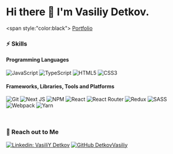 # Hi there 👋 I'm Vasiliy Detkov. 
<span style:"color:black"> [Portfolio](https://detkovvv.github.io/portfolio-app/)</span>
&nbsp;
&nbsp;
&nbsp;

### ⚡️ Skills</h2>

#### Programming Languages

![JavaScript](https://img.shields.io/badge/javascript-%23323330.svg?style=for-the-badge&logo=javascript&logoColor=%23F7DF1E)
![TypeScript](https://img.shields.io/badge/typescript-%23007ACC.svg?style=for-the-badge&logo=typescript&logoColor=white)
![HTML5](https://img.shields.io/badge/html5-%23E34F26.svg?style=for-the-badge&logo=html5&logoColor=white)
![CSS3](https://img.shields.io/badge/css3-%231572B6.svg?style=for-the-badge&logo=css3&logoColor=white)

#### Frameworks, Libraries, Tools and Platforms

![Git](https://img.shields.io/badge/git-%23F05033.svg?style=for-the-badge&logo=git&logoColor=white)
![Next JS](https://img.shields.io/badge/Next-black?style=for-the-badge&logo=next.js&logoColor=white)
![NPM](https://img.shields.io/badge/NPM-%23000000.svg?style=for-the-badge&logo=npm&logoColor=white)
![React](https://img.shields.io/badge/react-%2320232a.svg?style=for-the-badge&logo=react&logoColor=%2361DAFB)
![React Router](https://img.shields.io/badge/React_Router-CA4245?style=for-the-badge&logo=react-router&logoColor=white)
![Redux](https://img.shields.io/badge/redux-%23593d88.svg?style=for-the-badge&logo=redux&logoColor=white)
![SASS](https://img.shields.io/badge/SASS-hotpink.svg?style=for-the-badge&logo=SASS&logoColor=white)
![Webpack](https://img.shields.io/badge/webpack-%238DD6F9.svg?style=for-the-badge&logo=webpack&logoColor=black)
![Yarn](https://img.shields.io/badge/yarn-%232C8EBB.svg?style=for-the-badge&logo=yarn&logoColor=white)

&nbsp;
&nbsp;

### 🤝 Reach out to Me

<!-- [![Twitter: godcrampy](https://img.shields.io/badge/godcrampy-%231DA1F2.svg?style=for-the-badge&logo=Twitter&logoColor=white)] -->
<!-- (my twitter link) -->
[![Linkedin: VasiliY Detkov](https://img.shields.io/badge/Detkov%20Vasiliy-%230077B5.svg?style=for-the-badge&logo=linkedin&logoColor=white)](https://www.linkedin.com/in/vasily-detkov-256847293/)
[![GitHub DetkovVasiliy](https://img.shields.io/badge/Detkov%20Vasiliy-%23121011.svg?style=for-the-badge&logo=github&logoColor=white)]([https://github.com/godcrampy](https://github.com/detkovvv))

